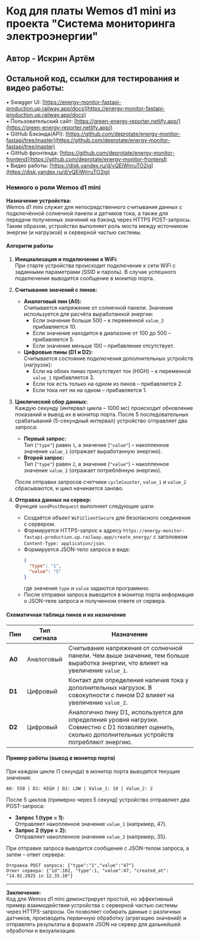 # Код для платы Wemos d1 mini из проекта "Система мониторинга электроэнергии"
## Автор - Искрин Артём
## Остальной код, ссылки для тестирования и видео работы:
  • Swagger UI: [https://energy-monitor-fastapi-production.up.railway.app/docs](https://energy-monitor-fastapi-production.up.railway.app/docs)  
  • Пользовательский сайт: [https://green-energy-reporter.netlify.app/](https://green-energy-reporter.netlify.app/)  
  • GitHub Бэкэнда(API): [https://github.com/deprotate/energy-monitor-fastapi/tree/master](https://github.com/deprotate/energy-monitor-fastapi/tree/master)  
  • GitHub фронтенда: [https://github.com/deprotate/energy-monitor-frontend](https://github.com/deprotate/energy-monitor-frontend)  
• Видео работы: [https://disk.yandex.ru/d/vQEiWjrruTO2ig](https://disk.yandex.ru/d/vQEiWjrruTO2ig)

### Немного о роли Wemos d1 mini



**Назначение устройства:**  
Wemos d1 mini служит для непосредственного считывания данных с подключённой солнечной панели и датчиков тока, а также для передачи полученных значений на бэкэнд через HTTPS POST-запросы. Таким образом, устройство выполняет роль моста между источником энергии (и нагрузкой) и серверной частью системы.

#### Алгоритм работы

1. **Инициализация и подключение к WiFi:**  
   При старте устройства происходит подключение к сети WiFi с заданными параметрами (SSID и пароль). В случае успешного подключения выводится сообщение в монитор порта.

2. **Считывание значений с пинов:**  
   - **Аналоговый пин (A0):**  
     Считывается напряжение от солнечной панели. Значение используется для расчёта выработанной энергии:
     - Если значение больше 500 – к переменной `value_2` прибавляется 10.
     - Если значение находится в диапазоне от 100 до 500 – прибавляется 5.
     - Если значение меньше 100 – прибавление отсутствует.
   - **Цифровые пины (D1 и D2):**  
     Считывается состояние подключения дополнительных устройств (нагрузок):
     - Если на обоих пинах присутствует ток (HIGH) – к переменной `value_1` прибавляется 3.
     - Если ток есть только на одном из пинов – прибавляется 2.
     - Если тока нет ни на одном – прибавляется 1.

3. **Циклический сбор данных:**  
   Каждую секунду (интервал цикла – 1000 мс) происходит обновление показаний и вывод их в монитор порта. После 5 последовательных срабатываний (5-секундный интервал) устройство отправляет два запроса:
   - **Первый запрос:**  
     Тип (`"type"`) равен `1`, а значение (`"value"`) – накопленное значение `value_1` (отражает выработанную энергию).
   - **Второй запрос:**  
     Тип (`"type"`) равен `2`, а значение (`"value"`) – накопленное значение `value_2` (отражает потреблённую энергию).

   После отправки запросов счетчики `cycleCounter`, `value_1` и `value_2` сбрасываются, и цикл начинается заново.

4. **Отправка данных на сервер:**  
   Функция `sendPostRequest` выполняет следующие шаги:
   - Создаётся объект `WiFiClientSecure` для безопасного соединения с сервером.  
   - Формируется HTTPS-запрос к адресу `https://energy-monitor-fastapi-production.up.railway.app/create_energy/` с заголовком `Content-Type: application/json`.
   - Формируется JSON-тело запроса в виде:
     ```json
     {
       "type": "1", 
       "value": "5"
     }
     ```
     где значения `type` и `value` задаются программно.
   - После отправки запроса выводится в монитор порта информация о JSON-теле запроса и полученном ответе от сервера.

#### Схематичная таблица пинов и их назначение

| **Пин**  | **Тип сигнала** | **Назначение**                                                                                                                                                   |
|----------|-----------------|------------------------------------------------------------------------------------------------------------------------------------------------------------------|
| **A0**   | Аналоговый      | Считывание напряжения от солнечной панели. Чем выше значение, тем больше выработка энергии, что влияет на увеличение `value_1`.                                    |
| **D1**   | Цифровый        | Контакт для определения наличия тока у дополнительных нагрузок. В совокупности с пином D2 влияет на увеличение `value_2`.                                            |
| **D2**   | Цифровый        | Аналогично пину D1, используется для определения уровня нагрузки. Совместно с D1 позволяет оценить, сколько дополнительных устройств потребляют энергию.        |

#### Пример работы (вывод в монитор порта)

При каждом цикле (1 секунда) в монитор порта выводятся текущие значения:
```
A0: 550 | D1: HIGH | D2: LOW | Value_1: 10 | Value_2: 2
```
После 5 циклов (примерно через 5 секунд) устройство отправляет два POST-запроса:
- **Запрос 1 (type = 1):**  
  Отправляет накопленное значение `value_1` (например, 47).
- **Запрос 2 (type = 2):**  
  Отправляет накопленное значение `value_2` (например, 35).

При отправке запроса выводится сообщение с JSON-телом запроса, а затем – ответ сервера:
```
Отправка POST запроса: {"type":"1","value":"47"}
Ответ сервера: {"id":102, "type":1, "value":47, "created_at": "14.02.2025 in 12.35.10"}
```

---

**Заключение:**  
Код для Wemos d1 mini демонстрирует простой, но эффективный пример взаимодействия устройства с серверной частью системы через HTTPS-запросы. Он позволяет собирать данные с различных датчиков, производить первичную обработку (агрегацию значений) и отправлять результаты в формате JSON на сервер для дальнейшей обработки и визуализации.

